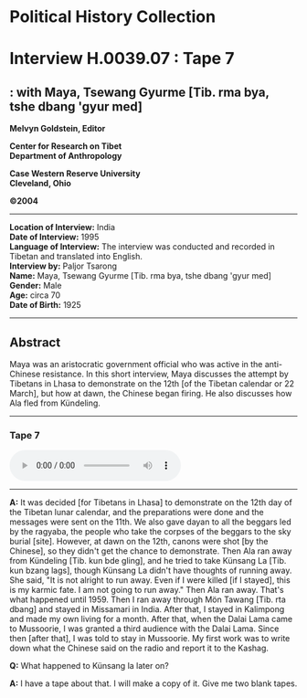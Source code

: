 # Political History Collection  
# Interview H.0039.07 : Tape 7  
##  : with Maya, Tsewang Gyurme [Tib. rma bya, tshe dbang 'gyur med]  


**Melvyn Goldstein, Editor**  

**Center for Research on Tibet**  
**Department of Anthropology**  

**Case Western Reserve University**  
**Cleveland, Ohio**  

**©2004**  

---  
**Location of Interview:** India  
**Date of Interview:** 1995  
**Language of Interview:** The interview was conducted and recorded in Tibetan and translated into English.  
**Interview by:** Paljor Tsarong  
**Name:** Maya, Tsewang Gyurme [Tib. rma bya, tshe dbang 'gyur med]  
**Gender:** Male  
**Age:** circa 70  
**Date of Birth:** 1925  
  
---  
## Abstract  

 Maya was an aristocratic government official who was active in the anti-Chinese resistance. In this short interview, Maya discusses the attempt by Tibetans in Lhasa to demonstrate on the 12th [of the Tibetan calendar or 22 March], but how at dawn, the Chinese began firing. He also discusses how Ala fled from Kündeling. 
  
---
### Tape 7  

<audio controls>
<source src="https://tile.loc.gov/storage-services/service/asian/asiantoha/H_0039_07/H_0039_07.mp3" type="audio/mp3">
Your browser does not support the audio element.
</audio>  

---

**A:**  It was decided [for Tibetans in Lhasa] to demonstrate on the 12th day of the Tibetan lunar calendar, and the preparations were done and the messages were sent on the 11th. We also gave dayan to all the beggars led by the ragyaba, the people who take the corpses of the beggars to the sky burial [site]. However, at dawn on the 12th, canons were shot [by the Chinese], so they didn't get the chance to demonstrate. Then Ala ran away from Kündeling [Tib. kun bde gling], and he tried to take Künsang La [Tib. kun bzang lags], though Künsang La didn't have thoughts of running away. She said, "It is not alright to run away. Even if I were killed [if I stayed], this is my karmic fate. I am not going to run away." Then Ala ran away. That's what happened until 1959. Then I ran away through Mön Tawang [Tib. rta dbang] and stayed in Missamari in India. After that, I stayed in Kalimpong and made my own living for a month. After that, when the Dalai Lama came to Mussoorie, I was granted a third audience with the Dalai Lama. Since then [after that], I was told to stay in Mussoorie. My first work was to write down what the Chinese said on the radio and report it to the Kashag.   

**Q:**  What happened to Künsang la later on?   

**A:**  I have a tape about that. I will make a copy of it. Give me two blank tapes.   

